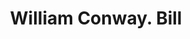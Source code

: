 ---
doi: 10.7916/D8C267KX
date_other: '1860'
date_other_textual: 1860-1869
form: printed ephemera
genre:
- Invoices
name:
- William Conway
object_in_context_url: https://biggert.cul.columbia.edu/items/view/ave_biggert_01455
subject_hierarchical_geographic:
- Philadelphia, Pennsylvania, United States
subject_name:
- William Conway
title: William Conway. Bill
sort_title: William Conway. Bill
call_number: ave_biggert_01455
coordinates:
- 40.00944444444445,-75.13333333333334
pid: ave_biggert_01455
identifiers: ave_biggert_01455
permalink: /biggert/ave_biggert_01455/
layout: iiif-image-page
---